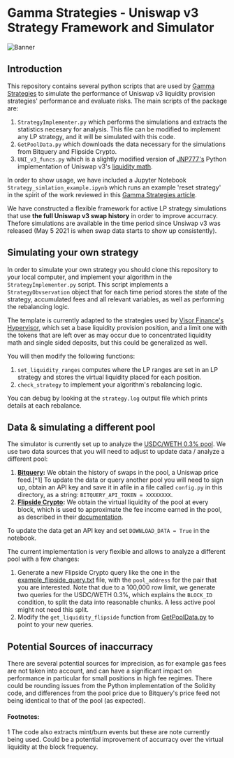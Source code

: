 # Gamma Strategies - Uniswap v3 Strategy Framework and Simulator

![Banner](https://user-images.githubusercontent.com/80003108/127793159-abdcfad8-4e74-4554-8427-24b5569898ec.png)

## Introduction

This repository contains several python scripts that are used by [Gamma Strategies](https://medium.com/gamma-strategies) to simulate the performance of Uniswap v3 liquidity provision strategies' performance and evaluate risks. The main scripts of the package are:

1. ```StrategyImplementer.py``` which performs the simulations and extracts the statistics necesary for analysis. This file can be modified to implement any LP strategy, and it will be simulated with this code.
2. ```GetPoolData.py``` which downloads the data necessary for the simulations from Bitquery and Flipside Crypto.
3. ```UNI_v3_funcs.py``` which is a slightly modified version of [JNP777's](https://github.com/JNP777/UNI_V3-Liquitidy-amounts-calcs) Python implementation of Uniswap v3's [liquidity math](https://github.com/Uniswap/uniswap-v3-periphery/blob/main/contracts/libraries/LiquidityAmounts.sol). 

In order to show usage, we have included a Jupyter Notebook ```Strategy_simlation_example.ipynb``` which runs an example 'reset strategy' in the spirit of the work reviewed in this [Gamma Strategies article](https://medium.com/gamma-strategies/expected-price-range-strategies-in-uniswap-v3-833dff253f84). 

We have constructed a flexible framework for active LP strategy simulations that use **the full Uniswap v3 swap history** in order to improve accurracy. Thefore simulations are available in the time period since Unsiwap v3 was released (May 5 2021 is when swap data starts to show up consistently). 


## Simulating your own strategy

In order to simulate your own strategy you should clone this repository to your local computer, and implement your algorithm in the ```StrategyImplementer.py``` script. This script implements a ```StrategyObvservation``` object that for each time period stores the state of the strategy, accumulated fees and all relevant variables, as well as performing the rebalancing logic.

The template is currently adapted to the strategies used by [Visor Finance's Hypervisor](https://github.com/VisorFinance/hypervisor), which set a base liquidity provision position, and a limit one with the tokens that are left over as may occur due to concentrated liquidity math and single sided deposits, but this could be generalized as well.

You will then modify the following functions:

1. ```set_liquidity_ranges``` computes where the LP ranges are set in an LP strategy and stores the virtual liquidity placed for each position. 
2. ```check_strategy``` to implement your algorithm's rebalancing logic.

 You can debug by looking at the ```strategy.log``` output file which prints details at each rebalance.

## Data & simulating a different pool

The simulator is currently set up to analyze the [USDC/WETH 0.3% pool](https://etherscan.io/address/0x8ad599c3a0ff1de082011efddc58f1908eb6e6d8). We use two data sources that you will need to adjust to update data / analyze a different pool:

1. **[Bitquery](https://graphql.bitquery.io/ide):** We obtain the history of swaps in the pool, a Uniswap price feed.[^1] To update the data or query another pool you will need to sign up, obtain an API key and save it in afile in a file called ```config.py``` in this directory, as a string: ```BITQUERY_API_TOKEN = XXXXXXXX```.
2. **[Flipside Crypto](https://app.flipsidecrypto.com/velocity):** We obtain the virtual liquidity of the pool at every block, which is used to approximate the fee income earned in the pool, as described in their [documentation](https://docs.flipsidecrypto.com/our-data/tables/uniswap-v3-tables/pool-stats).

To update the data get an API key and set ```DOWNLOAD_DATA = True``` in the notebook.

The current implementation is very flexible and allows to analyze a different pool with a few changes:

1. Generate a new Flipside Crypto query like the one in the [example_flipside_query.txt](example_flipside_query.txt) file, with the ```pool_address``` for the pair that you are interested. Note that due to a 100,000 row limit, we generate two queries for the USDC/WETH 0.3%, which explains the ```BLOCK_ID``` condition, to split the data into reasonable chunks. A less active pool might not need this split.
2. Modify the ```get_liquidity_flipside``` function from [GetPoolData.py](GetPoolData.py) to point to your new queries.

## Potential Sources of inaccurracy

There are several potential sources for imprecision, as for example gas fees are not taken into account, and can have a significant impact on performance in particular for small positions in high fee regimes. There could be rounding issues from the Python implementation of the Solidity code, and differences from the pool price due to Bitquery's price feed not being identical to that of the pool (as expected).

#### Footnotes:
1 The code also extracts mint/burn events but these are note currently being used. Could be a potential improvement of accurracy over the virtual liquidity at the block frequency.